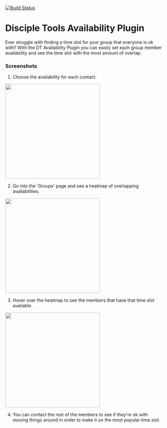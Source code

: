 [![Build Status](https://travis-ci.com/DiscipleTools/disciple-tools-availability-plugin-template.svg?branch=master)](https://travis-ci.com/DiscipleTools/disciple-tools-availability-plugin-template)

# Disciple Tools Availability Plugin
Ever struggle with finding a time slot for your group that everyone is ok with? With the DT Availability Plugin you can easily set each group member availability and see the time slot with the most amount of overlap.


### Screenshots
1. Choose the availability for each contact.
<img src="https://i.imgur.com/skiRpfe.png" width="300">

2. Go into the 'Groups' page and see a heatmap of overlapping availabilities.
<img src="https://i.imgur.com/Wy9rPyv.png" width="300">

3. Hover over the heatmap to see the members that have that time slot available.
<img src="https://i.imgur.com/22KMWP4.png" width="300">

4. You can contact the rest of the members to see if they're ok with moving things around in order to make it on the most popular time slot.
